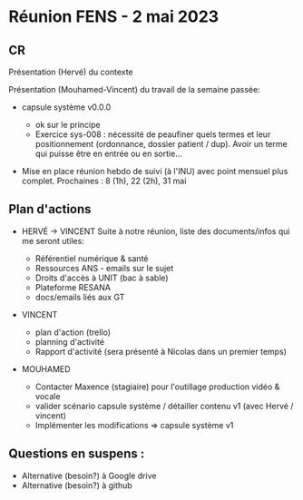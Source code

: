 # Réunion FENS - 2 mai 2023

## CR

Présentation (Hervé) du contexte

Présentation (Mouhamed-Vincent) du travail de la semaine passée:

- capsule système v0.0.0
  - ok sur le principe
  - Exercice sys-008 : nécessité de peaufiner quels termes et leur positionnement (ordonnance, dossier patient / dup). Avoir un terme qui puisse être en entrée ou en sortie...

- Mise en place réunion hebdo de suivi (à l'INU) avec point mensuel plus complet. Prochaines : 8 (1h), 22 (2h), 31 mai

## Plan d'actions

- HERVÉ -> VINCENT
    Suite à notre réunion, liste des documents/infos qui me seront utiles:
  - Référentiel numérique & santé
  - Ressources ANS - emails sur le sujet
  - Droits d'accès à UNIT (bac à sable)
  - Plateforme RESANA
  - docs/emails liés aux GT

- VINCENT
  - plan d'action (trello)
  - planning d'activité
  - Rapport d'activité (sera présenté à Nicolas dans un premier temps)

- MOUHAMED
  - Contacter Maxence (stagiaire) pour l'outillage production vidéo & vocale
  - valider scénario capsule système / détailler contenu v1 (avec  Hervé / vincent)
  - Implémenter les modifications => capsule système v1

## Questions en suspens  :

- Alternative (besoin?) à Google drive
- Alternative (besoin?) à github